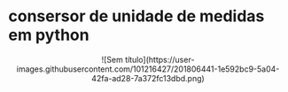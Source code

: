 <h1>consersor de unidade de medidas em python </h1>
<div align=center>
  ![Sem título](https://user-images.githubusercontent.com/101216427/201806441-1e592bc9-5a04-42fa-ad28-7a372fc13dbd.png)
</div>

